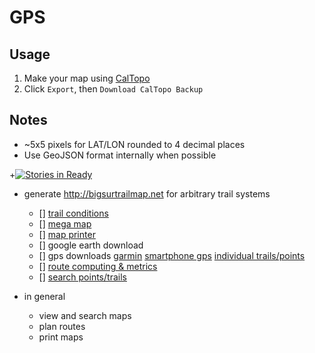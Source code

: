 # GPS

## Usage

1. Make your map using [CalTopo](http://caltopo.com)
1. Click `Export`, then `Download CalTopo Backup`

## Notes

* ~5x5 pixels for LAT/LON rounded to 4 decimal places
* Use GeoJSON format internally when possible

+[![Stories in Ready](https://badge.waffle.io/scott113341/mapping.png?label=ready&title=Ready)](https://waffle.io/scott113341/mapping)




* generate http://bigsurtrailmap.net for arbitrary trail systems
  * [] [trail conditions](http://bigsurtrailmap.net/trailconditionsmap.html)
  * [] [mega map](http://www.mappingsupport.com/p/gmap4.php?q=http%3A%2F%2Fbigsurtrailmap.net%2Fbigsur_trailmap.kml&ll=36.0898,-121.5651&z=10&t=t4)
  * [] [map printer](http://bigsurtrailmap.net/TRAILMAP/PRINT/sectionpicker.html)
  * [] google earth download
  * [] gps downloads [garmin](http://bigsurtrailmap.net/TRAILMAP/garmin_trailmap.html) [smartphone gps](http://bigsurtrailmap.net/TRAILMAP/smartphones.html) [individual trails/points](http://bigsurtrailmap.net/cgi-bin/generate.gpx_download_html.cgi)
  * [] [route computing & metrics](http://bigsurtrailmap.net/route_metrics.html)
  * [] [search points/trails](http://bigsurtrailmap.net/cgi-bin/placenames-bigsur.cgi)

* in general
  * view and search maps
  * plan routes
  * print maps
